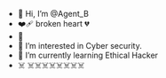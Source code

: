 - 👋 Hi, I’m @Agent_B
- ❤️‍🩹 broken heart 💔
- 🖤 
- 👀 I’m interested in Cyber security.
- 🌱 I’m currently learning Ethical Hacker 
- ☠️ ☠️☠️☠️☠️☠️☠️☠️☠️


  

<!---
Agent0B/Agent0B is a ✨ special ✨ repository because its `README.md` (this file) appears on your GitHub profile.
You can click the Preview link to take a look at your changes.
--->
